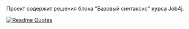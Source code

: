 Проект содержит решения блока "Базовый синтаксис" курса Job4j.

[![Readme Quotes](https://quotes-github-readme.vercel.app/api?type=horizontal&theme=dark)](https://github.com/piyushsuthar/github-readme-quotes)